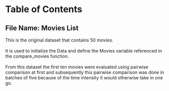 # Table of Contents

## File Name: Movies List
This is the original dataset that contains 50 movies. <br><br> It is used to initialize the Data and define the Movies variable referenced in the compare_movies function. <br><br> From this dataset the first ten movies were evaluated using pairwise comparison at first and subsequently this pairwise comparison was done in batches of five because of the time intensity it would otherwise take in one go.

